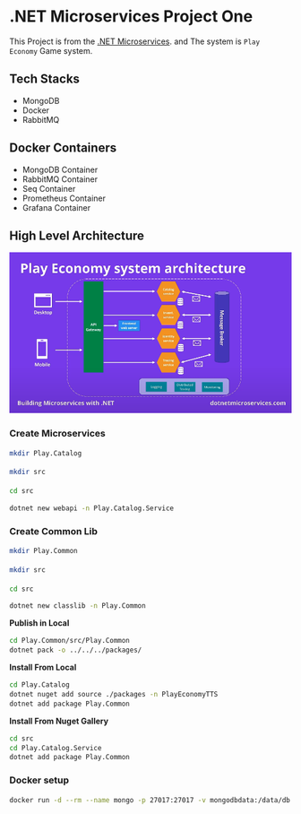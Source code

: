 # .NET Microservices Project One

This Project is from the [.NET Microservices](https://www.youtube.com/watch?v=CqCDOosvZIk&t=673s). and The system is `Play Economy` Game system.

## Tech Stacks

- MongoDB
- Docker
- RabbitMQ

## Docker Containers

- MongoDB Container
- RabbitMQ Container
- Seq Container
- Prometheus Container
- Grafana Container

## High Level Architecture

![High Level Architecture](examples/high-level.png)

### Create Microservices

```bash
mkdir Play.Catalog

mkdir src

cd src
```

```bash
dotnet new webapi -n Play.Catalog.Service
```

### Create Common Lib

```bash
mkdir Play.Common

mkdir src

cd src
```

```bash
dotnet new classlib -n Play.Common
```

**Publish in Local**

```bash
cd Play.Common/src/Play.Common
dotnet pack -o ../../../packages/
```

**Install From Local**

```bash
cd Play.Catalog
dotnet nuget add source ./packages -n PlayEconomyTTS
dotnet add package Play.Common

```

**Install From Nuget Gallery**

```bash
cd src
cd Play.Catalog.Service
dotnet add package Play.Common
```

### Docker setup

```bash
docker run -d --rm --name mongo -p 27017:27017 -v mongodbdata:/data/db mongo
```
